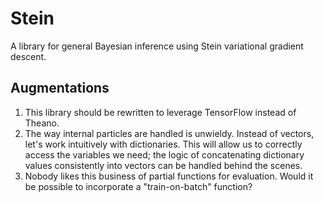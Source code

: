 # Stein

A library for general Bayesian inference using Stein variational gradient descent.

## Augmentations

1. This library should be rewritten to leverage TensorFlow instead of Theano.
2. The way internal particles are handled is unwieldy. Instead of vectors, let's work intuitively with dictionaries. This will allow us to correctly access the variables we need; the logic of concatenating dictionary values consistently into vectors can be handled behind the scenes.
3. Nobody likes this business of partial functions for evaluation. Would it be possible to incorporate a "train-on-batch" function?
